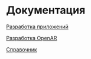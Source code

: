 # Документация


[Разработка приложений](tutorials/app-dev/index.md)

[Разработка OpenAR](tutorials/core-dev/installing.md)

[Справочник](reference/index.md)